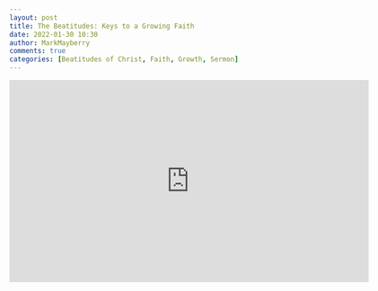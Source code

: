 ```yaml
---
layout: post
title: The Beatitudes: Keys to a Growing Faith
date: 2022-01-30 10:30
author: MarkMayberry
comments: true
categories: [Beatitudes of Christ, Faith, Growth, Sermon]
---
```

<p><iframe src="https://player.vimeo.com/video/672018952?h=28afdbfdf0&amp;title=0&amp;byline=0" width="640" height="360" frameborder="0" allowfullscreen=""></iframe></p>
